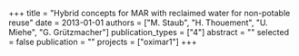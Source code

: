 +++
title = "Hybrid concepts for MAR with reclaimed water for non-potable reuse"
date = 2013-01-01
authors = ["M. Staub", "H. Thouement", "U. Miehe", "G. Grützmacher"]
publication_types = ["4"]
abstract = ""
selected = false
publication = ""
projects = ["oximar1"]
+++

